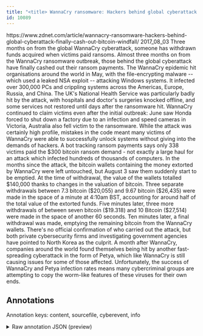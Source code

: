 ```yaml
---
title: "<title> WannaCry ransomware: Hackers behind global cyberattack finally cash out bitcoin windfall  </title>"
id: 10089
---
```


<title> WannaCry ransomware: Hackers behind global cyberattack finally cash out bitcoin windfall  </title>
<source> https://www.zdnet.com/article/wannacry-ransomware-hackers-behind-global-cyberattack-finally-cash-out-bitcoin-windfall/ </source>
<date> 2017_08_03 </date>
<text>
Three months on from the global WannaCry cyberattack, someone has withdrawn funds acquired when victims paid ransoms.
Almost three months on from the WannaCry ransomware outbreak, those behind the global cyberattack have finally cashed out their ransom payments.
The WannaCry epidemic hit organisations around the world in May, with the file-encrypting malware -- which used a leaked NSA exploit -- attacking Windows systems. It infected over 300,000 PCs and crippling systems across the Americas, Europe, Russia, and China.
 The UK's National Health Service was particularly badly hit by the attack, with hospitals and doctor's surgeries knocked offline, and some services not restored until days after the ransomware hit.
WannaCry continued to claim victims even after the initial outbreak: June saw Honda forced to shut down a factory due to an infection and speed cameras in Victoria, Australia also fell victim to the ransomware.
While the attack was certainly high profile, mistakes in the code meant many victims of WannaCry were able to successfully unlock systems without giving into the demands of hackers. A bot tracking ransom payments says only 338 victims paid the $300 bitcoin ransom demand - not exactly a large haul for an attack which infected hundreds of thousands of computers.
In the months since the attack, the bitcoin wallets containing the money extorted by WannaCry were left untouched, but August 3 saw them suddenly start to be emptied.
At the time of withdrawal, the value of the wallets totalled $140,000 thanks to changes in the valuation of bitcoin.
Three separate withdrawals between 7.3 bitcoin ($20,055) and 9.67 bitcoin ($26,435) were made in the space of a minute at 4:10am BST, accounting for around half of the total value of the extorted funds.
Five minutes later, three more withdrawals of between seven bitcoin ($19.318) and 10 Bitcoin ($27,514) were made in the space of another 60 seconds. Ten minutes later, a final withdrawal was made, emptying the remaining bitcoin from the WannaCry wallets.
There's no official confirmation of who carried out the attack, but both private cybersecurity firms and investigating government agencies have pointed to North Korea as the culprit.
A month after WannaCry, companies around the world found themselves being hit by another fast-spreading cyberattack in the form of Petya, which like WannaCry is still causing issues for some of those affected.
Unfortunately, the success of WannaCry and Petya infection rates means many cybercriminal groups are attempting to copy the worm-like features of these viruses for their own ends.
</text>



## Annotations

Annotation keys: content, sourcefile, cyberevent, info

<details>
<summary>Raw annotation JSON (preview)</summary>

```json
{
  "content": "Three months on from the global WannaCry cyberattack, someone has withdrawn funds acquired when victims paid ransoms. Almost three months on from the WannaCry ransomware outbreak, those behind the global cyberattack have finally cashed out their ransom payments. The WannaCry epidemic hit organisations around the world in May, with the file-encrypting malware -- which used a leaked NSA exploit -- attacking Windows systems. It infected over 300,000 PCs and crippling systems across the Americas, Europe, Russia, and China.  The UK's National Health Service was particularly badly hit by the attack, with hospitals and doctor's surgeries knocked offline, and some services not restored until days after the ransomware hit. WannaCry continued to claim victims even after the initial outbreak: June saw Honda forced to shut down a factory due to an infection and speed cameras in Victoria, Australia also fell victim to the ransomware. While the attack was certainly high profile, mistakes in the code meant many victims of WannaCry were able to successfully unlock systems without giving into the demands of hackers. A bot tracking ransom payments says only 338 victims paid the $300 bitcoin ransom demand - not exactly a large haul for an attack which infected hundreds of thousands of computers. In the months since the attack, the bitcoin wallets containing the money extorted by WannaCry were left untouched, but August 3 saw them suddenly start to be emptied. At the time of withdrawal, the value of the wallets totalled $140,000 thanks to changes in the valuation of bitcoin. Three separate withdrawals between 7.3 bitcoin ($20,055) and 9.67 bitcoin ($26,435) were made in the space of a minute at 4:10am BST, accounting for around half of the total value of the extorted funds. Five minutes later, three more withdrawals of between seven bitcoin ($19.318) and 10 Bitcoin ($27,514) were made in the space of another 60 seconds. Ten minutes later, a final withdrawal was made, emptying the remaining bitcoin from the WannaCry wallets. There's no official confirmation of who carried out the attack, but both private cybersecurity firms and investigating government agencies have pointed to North Korea as the culprit. A month after WannaCry, companies around the world found themselves being hit by another fast-spreading cyberattack in the form of Petya, which like WannaCry is still causing issues for some of those affected. Unfortunately, the success of WannaCry and Petya infection rates means many cybercriminal groups are attempting to copy the worm-like features of these viruses for their own ends.",
  "sourcefile": "10089.txt",
  "cyberevent": {
    "hopper": [
      {
        "index": 0,
        "relation": "Same",
        "events": [
          {
            "index": "E20",
            "type": "Attack",
            "realis": "Actual",
            "nugget": {
              "startOffset": 1318,
              "index": "T52",
              "endOffset": 1328,
              "text": "the attack"
            },
            "argument": [
              {
                "index": "T53",
                "text": "the months",
                "endOffset": 1311,
                "role": {
                  "type": "Time"
                },
                "startOffset": 1301,
                "type": "Time"
              },
              {
                "index": "T51",
                "text": "the bitcoin wallets",
                "endOffset": 1349,
                "role": {
                  "type": "Payment-Method"
                },
                "startOffset": 1330,
                "type": "PaymentMethod"
              }
            ],
            "subtype": "Ransom"
          },
          {
            "index": "E19",
            "type": "Attack",
            "realis": "Actual",
            "nugget": {
              "startOffset": 1365,
              "index": "T49",
              "endOffset": 1379,
              "text": "money extorted"
            
```
</details>
